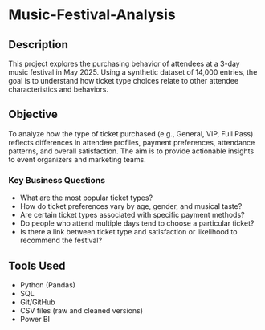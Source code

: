 # Music-Festival-Analysis

## Description

This project explores the purchasing behavior of attendees at a 3-day music festival in May 2025. Using a synthetic dataset of 14,000 entries, the goal is to understand how ticket type choices relate to other attendee characteristics and behaviors.

## Objective

To analyze how the type of ticket purchased (e.g., General, VIP, Full Pass) reflects differences in attendee profiles, payment preferences, attendance patterns, and overall satisfaction. The aim is to provide actionable insights to event organizers and marketing teams.

### Key Business Questions

- What are the most popular ticket types?
- How do ticket preferences vary by age, gender, and musical taste?
- Are certain ticket types associated with specific payment methods?
- Do people who attend multiple days tend to choose a particular ticket?
- Is there a link between ticket type and satisfaction or likelihood to recommend the festival?

## Tools Used

- Python (Pandas)
- SQL
- Git/GitHub
- CSV files (raw and cleaned versions)
- Power BI
